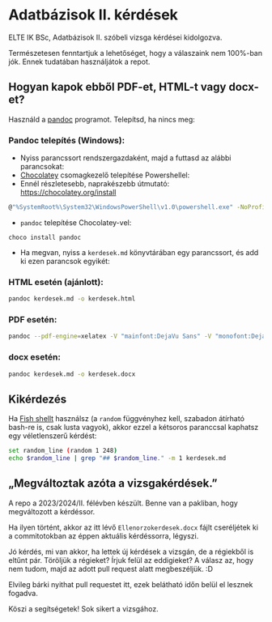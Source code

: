 # Adatbázisok II. kérdések

ELTE IK BSc, Adatbázisok II. szóbeli vizsga kérdései kidolgozva.

Természetesen fenntartjuk a lehetőséget, hogy a válaszaink nem
100%-ban jók. Ennek tudatában használjátok a repot.

## Hogyan kapok ebből PDF-et, HTML-t vagy docx-et?

Használd a [pandoc](https://pandoc.org/) programot. Telepítsd, ha nincs meg:

### Pandoc telepítés (Windows):

- Nyiss parancssort rendszergazdaként, majd a futtasd az alábbi parancsokat:
- [Chocolatey](https://chocolatey.org/) csomagkezelő telepítése Powershellel:
- Ennél részletesebb, naprakészebb útmutató: https://chocolatey.org/install

```bash
@"%SystemRoot%\System32\WindowsPowerShell\v1.0\powershell.exe" -NoProfile -InputFormat None -ExecutionPolicy Bypass -Command "[System.Net.ServicePointManager]::SecurityProtocol = 3072; iex ((New-Object System.Net.WebClient).DownloadString('https://community.chocolatey.org/install.ps1'))" && SET "PATH=%PATH%;%ALLUSERSPROFILE%\chocolatey\bin"
```

- `pandoc` telepítése Chocolatey-vel:

```
choco install pandoc
```

- Ha megvan, nyiss a `kerdesek.md` könyvtárában egy parancssort, és add ki ezen
  parancsok egyikét:

### HTML esetén (ajánlott):

```bash
pandoc kerdesek.md -o kerdesek.html
```

### PDF esetén:

```bash
pandoc --pdf-engine=xelatex -V "mainfont:DejaVu Sans" -V "monofont:DejaVu Sans Mono" kerdesek.md -o kerdesek.pdf -V geometry:margin=0.5in -f markdown-implicit_figures
```

### docx esetén:

```bash
pandoc kerdesek.md -o kerdesek.docx
```

## Kikérdezés

Ha [Fish shellt](https://fishshell.com/) használsz (a `random` függvényhez
kell, szabadon átírható bash-re is, csak lusta vagyok), akkor ezzel a kétsoros
paranccsal kaphatsz egy véletlenszerű kérdést:

```bash
set random_line (random 1 248)
echo $random_line | grep "## $random_line." -m 1 kerdesek.md
```

## „Megváltoztak azóta a vizsgakérdések.”

A repo a 2023/2024/II. félévben készült. Benne van a pakliban, hogy megváltozott a kérdéssor.

Ha ilyen történt, akkor az itt lévő `Ellenorzokerdesek.docx` fájlt cseréljétek ki a commitotokban az éppen aktuális kérdéssorra, légyszi.

Jó kérdés, mi van akkor, ha lettek új kérdések a vizsgán, de a régiekből is eltűnt pár. Töröljük a régieket? Írjuk felül az eddigieket? A válasz az, hogy nem tudom, majd az adott pull request alatt megbeszéljük. :D

Elvileg bárki nyithat pull requestet itt, ezek belátható időn belül el lesznek fogadva.

Köszi a segítségetek! Sok sikert a vizsgához.
